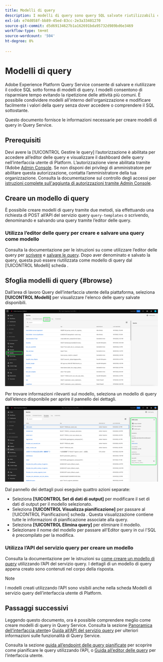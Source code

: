 ```yaml
---
title: Modelli di query
description: I modelli di query sono query SQL salvate riutilizzabili che possono essere riutilizzate da altri utenti per risparmiare tempo e fatica. Possono essere create utilizzando l’Editor query o l’API del servizio query e sono disponibili per l’utilizzo su tutti i set di dati di Experience Platform.
exl-id: e74d058f-bb89-45ed-83cc-2e3a33401270
source-git-commit: d5d69134627b1a162691bda95732d989bd6e3469
workflow-type: tm+mt
source-wordcount: '504'
ht-degree: 0%

---
```


# Modelli di query

Adobe Experience Platform Query Service consente di salvare e riutilizzare il codice SQL sotto forma di modelli di query. I modelli consentono di risparmiare tempo evitando la ripetizione delle attività più comuni. È possibile condividere modelli all&#39;interno dell&#39;organizzazione e modificare facilmente i valori della query senza dover accedere o comprendere il SQL sottostante.

Questo documento fornisce le informazioni necessarie per creare modelli di query in Query Service.

## Prerequisiti

Devi avere la [!UICONTROL Gestire le query] l’autorizzazione è abilitata per accedere all’editor delle query e visualizzare il dashboard delle query nell’interfaccia utente di Platform. L’autorizzazione viene abilitata tramite l’Adobe [Admin Console](https://adminconsole.adobe.com/). Se non disponi dei privilegi di amministratore per abilitare questa autorizzazione, contatta l’amministratore della tua organizzazione. Consulta la documentazione sul controllo degli accessi per [istruzioni complete sull&#39;aggiunta di autorizzazioni tramite Admin Console](../../access-control/home.md).

## Creare un modello di query

È possibile creare modelli di query tramite due metodi, sia effettuando una richiesta di POST all’API del servizio query `query-templates` o scrivendo, denominando e salvando una query tramite l’editor delle query.

### Utilizza l’editor delle query per creare e salvare una query come modello

Consulta la documentazione per le istruzioni su come utilizzare l’editor delle query per [scrivere](./user-guide.md#query-authoring) e [salvare le query](./user-guide.md#saving-queries). Dopo aver denominato e salvato la query, questa può essere riutilizzata come modello di query dal [!UICONTROL Modelli] scheda .

## Sfoglia modelli di query {#browse}

Dall’area di lavoro Query dell’interfaccia utente della piattaforma, seleziona **[!UICONTROL Modelli]** per visualizzare l&#39;elenco delle query salvate disponibili.

![Area di lavoro query con la scheda Modelli evidenziata.](../images/ui/query-templates/query-templates.png)

Per trovare informazioni rilevanti sul modello, seleziona un modello di query dall’elenco disponibile per aprire il pannello dei dettagli.

![Il pannello dei dettagli nell’area di lavoro query con l’ID query evidenziato.](../images/ui/query-templates/details-panel.png)

Dal pannello dei dettagli puoi eseguire quattro azioni separate:

* Seleziona **[!UICONTROL Set di dati di output]** per modificare il set di dati di output per il modello selezionato.
* Seleziona **[!UICONTROL Visualizza pianificazione]** per passare al [!UICONTROL Pianificazioni] scheda . Questa visualizzazione contiene tutte le informazioni di pianificazione associate alla query.
* Seleziona **[!UICONTROL Elimina query]** per eliminare il modello.
* Selezionare il nome del modello per passare all&#39;Editor query in cui l&#39;SQL è precompilato per la modifica.

### Utilizza l’API del servizio query per creare un modello

Consulta la documentazione per le istruzioni su [come creare un modello di query](../api/query-templates.md#create-a-query-template) utilizzando l’API del servizio query. I dettagli di un modello di query appena creato sono contenuti nel corpo della risposta.

>[!NOTE]
>
>I modelli creati utilizzando l’API sono visibili anche nella scheda Modelli di servizio query dell’interfaccia utente di Platform.

## Passaggi successivi

Leggendo questo documento, ora è possibile comprendere meglio come creare modelli di query in Query Service. Consulta la sezione [Panoramica dell’interfaccia utente](./overview.md)o [Guida all’API del servizio query](../api/getting-started.md) per ulteriori informazioni sulle funzionalità di Query Service.

Consulta la sezione [guida all’endpoint delle query pianificate](../api/scheduled-queries.md) per scoprire come pianificare le query utilizzando l’API, o [Guida all’editor delle query](./user-guide.md#scheduled-queries) per l’interfaccia utente.
